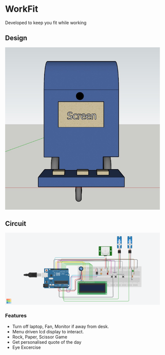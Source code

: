 # WorkFit
Developed to keep you fit while working

## Design
<img src ="https://raw.githubusercontent.com/govindgoel/WorkFit/main/design_1.jpeg">

## Circuit
<img src="https://raw.githubusercontent.com/govindgoel/WorkFit/main/circuit.png">

### Features
<ul>
  <li>
  Turn off laptop, Fan, Monitor if away from desk.
  </li>
  <li>
    Menu driven lcd display to interact.
  </li>
  <li>
    Rock, Paper, Scissor Game
  </li>
  <li>
    Get personalised quote of the day
  </li>
  <li>
    Eye Excercise
  </li>
  </ul>
